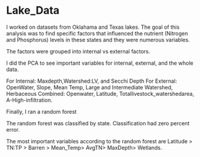 # Lake_Data
I worked on datasets from Oklahama and Texas lakes. The goal of this analysis was to find specific factors that influenced the nutrient (Nitrogen and Phosphorus) levels in these states 
and they were numerous variables. 

The factors were grouped into internal vs external factors.

I did the PCA to see important variables for internal, external, and the whole data.

For Internal: Maxdepth,Watershed:LV,  and Secchi Depth
For External: OpenWater, Slope, Mean Temp, Large and Intermediate Watershed, Herbaceous
Combined: Openwater, Latitude, Totallivestock_watershedarea, A-High-infiltration.

Finally, I ran a random forest

The random forest was classified by state. Classification had zero percent error.

The most important variables according to the random forest are Latitude > TN:TP > Barren > Mean_Temp> AvgTN> MaxDepth> Wetlands.
